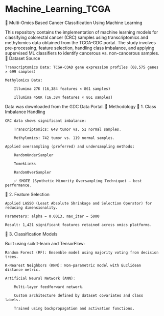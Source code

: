 # Machine_Learning_TCGA
🔬 Multi-Omics Based Cancer Classification Using Machine Learning

This repository contains the implementation of machine learning models for classifying colorectal cancer (CRC) samples using transcriptomics and methylomics data obtained from the TCGA-GDC portal. The study involves pre-processing, feature selection, handling class imbalance, and applying supervised ML classifiers to identify cancerous vs. non-cancerous samples.
📁 Dataset Source

    Transcriptomics Data: TCGA-COAD gene expression profiles (68,575 genes × 699 samples)

    Methylomics Data:

        Illumina 27K (16,384 features × 861 samples)

        Illumina 450K (16,384 features × 861 samples)

Data was downloaded from the GDC Data Portal.
🧪 Methodology
🔹 1. Class Imbalance Handling

    CRC data shows significant imbalance:

        Transcriptomics: 648 tumor vs. 51 normal samples.

        Methylomics: 742 tumor vs. 119 normal samples.

    Applied oversampling (preferred) and undersampling methods:

        RandomUnderSampler

        TomekLinks

        RandomOverSampler

        ✅ SMOTE (Synthetic Minority Oversampling Technique) – best performance.

🔹 2. Feature Selection

    Applied LASSO (Least Absolute Shrinkage and Selection Operator) for reducing dimensionality.

    Parameters: alpha = 0.0013, max_iter = 5000

    Result: 1,421 significant features retained across omics platforms.

🔹 3. Classification Models

Built using scikit-learn and TensorFlow:

    Random Forest (RF): Ensemble model using majority voting from decision trees.

    K-Nearest Neighbors (KNN): Non-parametric model with Euclidean distance metric.

    Artificial Neural Network (ANN):

        Multi-layer feedforward network.

        Custom architecture defined by dataset covariates and class labels.

        Trained using backpropagation and activation functions.
